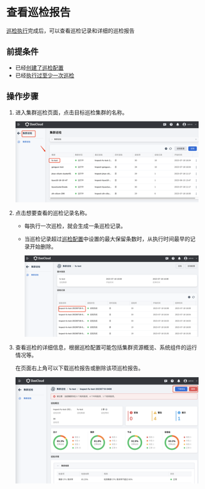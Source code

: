 # 查看巡检报告

[巡检执行](inspect.md)完成后，可以查看巡检记录和详细的巡检报告

## 前提条件

- 已经[创建了巡检配置](config.md)
- 已经[执行过至少一次巡检](inspect.md)

## 操作步骤

1. 进入集群巡检页面，点击目标巡检集群的名称。

    ![start](../../images/inspect07.png)

2. 点击想要查看的巡检记录名称。

    - 每执行一次巡检，就会生成一条巡检记录。
    - 当巡检记录超过[巡检配置](config.md)中设置的最大保留条数时，从执行时间最早的记录开始删除。

        ![start](../../images/inspect08.png)

3. 查看巡检的详细信息，根据巡检配置可能包括集群资源概览、系统组件的运行情况等。
  
    在页面右上角可以下载巡检报告或删除该项巡检报告。

    ![start](../../images/inspect09.png)